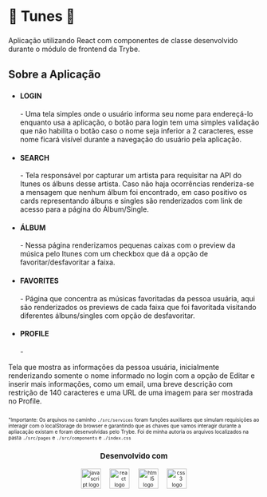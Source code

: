 <h1 align="left">🎵 Tunes 🎵</h1>

###

<p align="left">Aplicação utilizando React com componentes de classe desenvolvido durante o módulo de frontend da Trybe.</p>

###

<h2 align="left">Sobre a Aplicação</h2>

###



+   <h4> LOGIN </h4> 
    - 
    Uma tela simples onde o usuário informa seu nome para endereçá-lo enquanto usa a aplicação, o botão para login tem uma simples validação que não habilita o botão caso o nome seja inferior a 2 caracteres, esse nome ficará visível durante a navegação do usuário pela aplicação.
    
+ <h4> SEARCH </h4>
    -  
    Tela responsável por capturar um artista para requisitar na API do Itunes os álbuns desse artista. Caso não haja ocorrências renderiza-se a mensagem que nenhum álbum foi encontrado, em caso positivo os cards representando álbuns e singles são renderizados com link de acesso para a página do Álbum/Single.
    
+ <h4> ÁLBUM </h4>
    - 
    Nessa página renderizamos pequenas caixas com o preview da música pelo Itunes com um checkbox que dá a opção de favoritar/desfavoritar a faixa.
    
+ <h4> FAVORITES </h4>
    -
    Página que concentra as músicas favoritadas da pessoa usuária, aqui são renderizados os previews de cada faixa que foi favoritada visitando diferentes álbuns/singles com opção de desfavoritar.
    
+ <h4> PROFILE </h4>
    - 
Tela que mostra as informações da pessoa usuária, inicialmente renderizando somente o nome informado no login com a opção de Editar e inserir mais informações, como um email, uma breve descrição com restrição de 140 caracteres e uma URL de uma imagem para ser mostrada no Profile.

###

<font size="1">"Importante: Os arquivos no caminho `./src/services` foram funções auxiliares que simulam requisições ao interagir com o localStorage do browser e garantindo que as chaves que vamos interagir durante a apliacação existam e foram desenvolvidas pelo Trybe. Foi de minha autoria os arquivos localizados na pasta `./src/pages` e `./src/components` e `./index.css`

###

<h2 align="center">Desenvolvido com</h2>

###

<div align="center">
  <img src="https://cdn.jsdelivr.net/gh/devicons/devicon/icons/javascript/javascript-original.svg" height="40" alt="javascript logo"  />
  <img width="12" />
  <img src="https://cdn.jsdelivr.net/gh/devicons/devicon/icons/react/react-original.svg" height="40" alt="react logo"  />
  <img width="12" />
  <img src="https://cdn.jsdelivr.net/gh/devicons/devicon/icons/html5/html5-original.svg" height="40" alt="html5 logo"  />
  <img width="12" />
  <img src="https://cdn.jsdelivr.net/gh/devicons/devicon/icons/css3/css3-original.svg" height="40" alt="css3 logo"  />
</div>

###